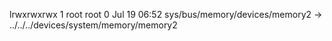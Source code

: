 lrwxrwxrwx 1 root root 0 Jul 19 06:52 sys/bus/memory/devices/memory2 -> ../../../devices/system/memory/memory2
